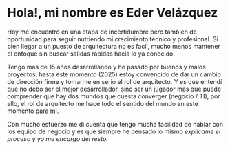 # Hola!, mi nombre es Eder Velázquez

Hoy me encuentro en una etapa de incertidumbre pero tambien de oportunidad para seguir nutriendo mi crecimiento técnico y profesional. Si bien llegar a un puesto de arquitectura no es facil, mucho menos mantener el enfoque sin buscar salidas rápidas hacia lo ya conocido.

Tengo mas de 15 años desarrollando y he pasado por buenos y malos proyectos, hasta este momento (2025) estoy convencido de dar un cambio de dirección firme y tomarme en serio el rol de arquitecto. Y es que entendí que no debo ser el mejor desarrollador, sino ser un jugador mas que puede comprender que hay dos mundos que cuesta converger (negocio / TI), por ello, el rol de arquitecto me hace todo el sentido del mundo en este momento para mi.

Con mucho esfuerzo me di cuenta que tengo mucha facilidad de hablar con los equipo de negocio y es que siempre he pensado lo mismo _explicame el proceso y yo me encargo del resto._
